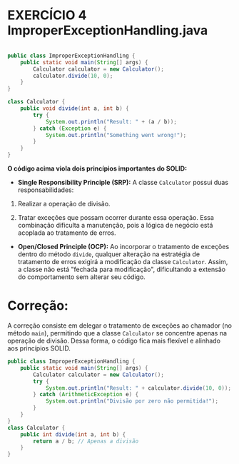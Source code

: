 # **EXERCÍCIO 4 ImproperExceptionHandling.java**

```java 

public class ImproperExceptionHandling {
    public static void main(String[] args) {
        Calculator calculator = new Calculator();
        calculator.divide(10, 0);
    }
}

class Calculator {
    public void divide(int a, int b) {
        try {
            System.out.println("Result: " + (a / b));
        } catch (Exception e) {
            System.out.println("Something went wrong!");
        }
    }
}


```

**O código acima viola dois princípios importantes do SOLID:** 

- **Single Responsibility Principle (SRP):** A classe `Calculator` possui duas responsabilidades: 

1. Realizar a operação de divisão. 

2. Tratar exceções que possam ocorrer durante essa operação. Essa combinação dificulta a manutenção, pois a lógica de negócio está acoplada ao tratamento de erros.

 - **Open/Closed Principle (OCP):** Ao incorporar o tratamento de exceções dentro do método `divide`, qualquer alteração na estratégia de tratamento de erros exigirá a modificação da classe `Calculator`. Assim, a classe não está "fechada para modificação", dificultando a extensão do comportamento sem alterar seu código.

# **Correção**:

A correção consiste em delegar o tratamento de exceções ao chamador (no método `main`), permitindo que a classe `Calculator` se concentre apenas na operação de divisão. Dessa forma, o código fica mais flexível e alinhado aos princípios SOLID.

```java 
public class ImproperExceptionHandling {
    public static void main(String[] args) {
        Calculator calculator = new Calculator();
        try {
            System.out.println("Result: " + calculator.divide(10, 0));
        } catch (ArithmeticException e) {
            System.out.println("Divisão por zero não permitida!");
        }
    }
}
class Calculator {
    public int divide(int a, int b) {
        return a / b; // Apenas a divisão
    }
}
```


